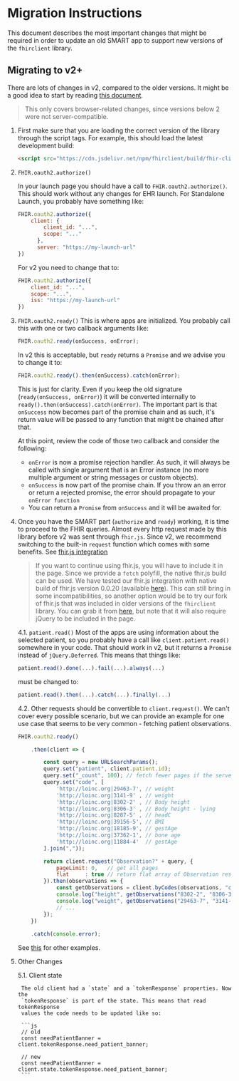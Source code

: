 # Migration Instructions

This document describes the most important changes that might be required
in order to update an old SMART app to support new versions of the `fhirclient`
library.

## Migrating to v2+

There are lots of changes in v2, compared to the older versions. It might be a
good idea to start by reading [this document](v2.md).

> This only covers browser-related changes, since versions below 2 were not server-compatible.

1. First make sure that you are loading the correct version of the library
    through the script tags. For example, this should load the latest development build:
    ```html
    <script src="https://cdn.jsdelivr.net/npm/fhirclient/build/fhir-client.js"></script>
    ```

2. `FHIR.oauth2.authorize()`
    
    In your launch page you should have a call to `FHIR.oauth2.authorize()`.
    This should work without any changes for EHR launch. For Standalone Launch,
    you probably  have something like:
    ```js
    FHIR.oauth2.authorize({
        client: {
            client_id: "...",
            scope: "..."
          },
          server: "https://my-launch-url"
    })
    ```
    For v2 you need to change that to:
    ```js
    FHIR.oauth2.authorize({
        client_id: "...",
        scope: "...",
        iss: "https://my-launch-url"
    })
    ```
3. `FHIR.oauth2.ready()`
    This is where apps are initialized. You probably call this with
    one or two callback arguments like:
    ```js
    FHIR.oauth2.ready(onSuccess, onError);
    ```
    In v2 this is acceptable, but `ready` returns a `Promise` and we
    advise you to change it to:
    ```js
    FHIR.oauth2.ready().then(onSuccess).catch(onError);
    ```
    This is just for clarity. Even if you keep the old signature (`ready(onSuccess, onError)`)
    it will be converted internally to `ready().then(onSuccess).catch(onError)`. The important
    part is that `onSuccess` now becomes part of the promise chain and as such, it's return
    value will be passed to any function that might be chained after that.

    At this point, review the code of those two callback and consider
    the following:
    - `onError` is now a promise rejection handler. As such, it will
    always be called with single argument that is an Error instance
    (no more multiple argument or string messages or custom objects).
    - `onSuccess` is now part of the promise chain. If you throw an
    an error or return a rejected promise, the error should propagate
    to your `onError function`
    - You can return a `Promise` from `onSuccess` and it will be awaited for.

4. Once you have the SMART part (`authorize` and `ready`) working, it
    is time to proceed to the FHIR queries. Almost every http request
    made by this library before v2 was sent through `fhir.js`. Since v2,
    we recommend switching to the built-in `request` function which comes
    with some benefits. See [fhir.js integration](/#fhirjs-integration)

    > If you want to continue using fhir.js, you will have to include it in the
      page. Since we provide a `fetch` polyfill, the native fhir.js build can be used.
      We have tested our fhir.js integration with native build of fhir.js version
      0.0.20 (available [here](../lib/nativeFhir.js)).
      This can still bring in some incompatibilities, so another option would be
      to try our fork of fhir.js that was included in older versions of the
      `fhirclient` library. You can grab it from [here](https://github.com/smart-on-fhir/client-js/blob/9e77b7b26b5d7dff7e65f25625441e0905f84811/lib/jqFhir.js),
      but note that it will also require jQuery to be included in the page.

    4.1. `patient.read()` Most of the apps are using information about the
    selected patient, so you probably have a call like `client.patient.read()`
    somewhere in your code. That should work in v2, but it returns a `Promise`
    instead of `jQuery.Deferred`. This means that things like:
    ```js
    patient.read().done(...).fail(...).always(...)
    ```
    must be changed to:
    ```js
    patient.read().then(...).catch(...).finally(...)
    ```

    4.2. Other requests should be convertible to `client.request()`. We can't
    cover every possible scenario, but we can provide an example for one use case
    that seems to be very common - fetching patient observations.
    ```js
    FHIR.oauth2.ready()
    
        .then(client => {

            const query = new URLSearchParams();
            query.set("patient", client.patient.id);
            query.set("_count", 100); // fetch fewer pages if the server supports it
            query.set("code", [
                'http://loinc.org|29463-7', // weight
                'http://loinc.org|3141-9' , // weight
                'http://loinc.org|8302-2' , // Body height
                'http://loinc.org|8306-3' , // Body height - lying
                'http://loinc.org|8287-5' , // headC
                'http://loinc.org|39156-5', // BMI
                'http://loinc.org|18185-9', // gestAge
                'http://loinc.org|37362-1', // bone age
                'http://loinc.org|11884-4'  // gestAge
            ].join(","));

            return client.request("Observation?" + query, {
                pageLimit: 0,   // get all pages
                flat     : true // return flat array of Observation resources
            }).then(observations => {
                const getObservations = client.byCodes(observations, "code");
                console.log("height", getObservations("8302-2", "8306-3"));
                console.log("weight", getObservations("29463-7", "3141-9"));
                // ...
            });
        })
        
        .catch(console.error);
    ```
    See [this](./fhirjs-equivalents) for other examples.
5. Other Changes

    5.1. Client state

        The old client had a `state` and a `tokenResponse` properties. Now the
        `tokenResponse` is part of the state. This means that read tokenResponse
        values the code needs to be updated like so:

        ```js
        // old
        const needPatientBanner = client.tokenResponse.need_patient_banner;

        // new
        const needPatientBanner = client.state.tokenResponse.need_patient_banner;
        ```
